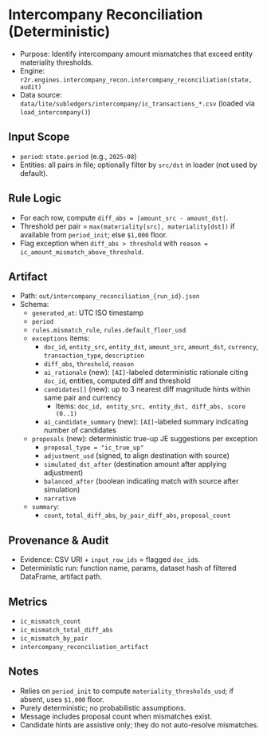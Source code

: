 # Intercompany Reconciliation (Deterministic)

- Purpose: Identify intercompany amount mismatches that exceed entity materiality thresholds.
- Engine: `r2r.engines.intercompany_recon.intercompany_reconciliation(state, audit)`
- Data source: `data/lite/subledgers/intercompany/ic_transactions_*.csv` (loaded via `load_intercompany()`)

## Input Scope

- `period`: `state.period` (e.g., `2025-08`)
- Entities: all pairs in file; optionally filter by `src/dst` in loader (not used by default).

## Rule Logic

- For each row, compute `diff_abs = |amount_src - amount_dst|`.
- Threshold per pair = `max(materiality[src], materiality[dst])` if available from `period_init`; else `$1,000` floor.
- Flag exception when `diff_abs > threshold` with `reason = ic_amount_mismatch_above_threshold`.

## Artifact

- Path: `out/intercompany_reconciliation_{run_id}.json`
- Schema:
  - `generated_at`: UTC ISO timestamp
  - `period`
  - `rules.mismatch_rule`, `rules.default_floor_usd`
  - `exceptions` items:
    - `doc_id`, `entity_src`, `entity_dst`, `amount_src`, `amount_dst`, `currency`, `transaction_type`, `description`
    - `diff_abs`, `threshold`, `reason`
    - `ai_rationale` (new): `[AI]`-labeled deterministic rationale citing `doc_id`, entities, computed diff and threshold
    - `candidates[]` (new): up to 3 nearest diff magnitude hints within same pair and currency
      - Items: `doc_id, entity_src, entity_dst, diff_abs, score (0..1)`
    - `ai_candidate_summary` (new): `[AI]`-labeled summary indicating number of candidates
  - `proposals` (new): deterministic true-up JE suggestions per exception
    - `proposal_type = "ic_true_up"`
    - `adjustment_usd` (signed, to align destination with source)
    - `simulated_dst_after` (destination amount after applying adjustment)
    - `balanced_after` (boolean indicating match with source after simulation)
    - `narrative`
  - `summary`:
    - `count`, `total_diff_abs`, `by_pair_diff_abs`, `proposal_count`

## Provenance & Audit

- Evidence: CSV URI + `input_row_ids` = flagged `doc_id`s.
- Deterministic run: function name, params, dataset hash of filtered DataFrame, artifact path.

## Metrics

- `ic_mismatch_count`
- `ic_mismatch_total_diff_abs`
- `ic_mismatch_by_pair`
- `intercompany_reconciliation_artifact`

## Notes

- Relies on `period_init` to compute `materiality_thresholds_usd`; if absent, uses `$1,000` floor.
- Purely deterministic; no probabilistic assumptions.
- Message includes proposal count when mismatches exist.
- Candidate hints are assistive only; they do not auto-resolve mismatches.
